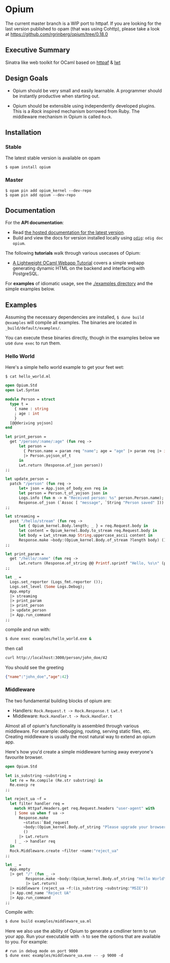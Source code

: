 Opium
=====

The current master branch is a WIP port to httpaf. If you are looking for the last version published to opam (that was using Cohttp), please take a look at https://github.com/rgrinberg/opium/tree/0.18.0

## Executive Summary

Sinatra like web toolkit for OCaml based on [httpaf](https://github.com/inhabitedtype/httpaf/) & [lwt](https://github.com/ocsigen/lwt)

## Design Goals

* Opium should be very small and easily learnable. A programmer should
be instantly productive when starting out.

* Opium should be extensible using independently developed plugins. This is a
_Rack_ inspired mechanism borrowed from Ruby. The middleware mechanism in
Opium is called `Rock`.

## Installation

### Stable

The latest stable version is available on opam

```
$ opam install opium
```

### Master

```
$ opam pin add opium_kernel --dev-repo
$ opam pin add opium --dev-repo
```

## Documentation

For the **API documentation**:

- Read [the hosted documentation for the latest version][hosted-docs].
- Build and view the docs for version installed locally using [`odig`][odig]:
  `odig doc opium`.

The following **tutorials** walk through various usecases of Opium:

- [A Lightweight OCaml Webapp Tutorial](https://shonfeder.gitlab.io/ocaml_webapp/) 
  covers a simple webapp generating dynamic HTML on the backend and 
  interfacing with PostgreSQL.

For **examples** of idiomatic usage, see the [./examples directory](./examples)
and the simple examples below.

[hosted-docs]: https://rgrinberg.github.io/opium/
[odig]: https://github.com/b0-system/odig

## Examples

Assuming the necessary dependencies are installed, `$ dune build @examples` will
compile all examples. The binaries are located in `_build/default/examples/`.

You can execute these binaries directly, though in the examples below we use
`dune exec` to run them.

### Hello World

Here's a simple hello world example to get your feet wet:

`$ cat hello_world.ml`

``` ocaml
open Opium.Std
open Lwt.Syntax

module Person = struct
  type t =
    { name : string
    ; age : int
    }
  [@@deriving yojson]
end

let print_person =
  get "/person/:name/:age" (fun req ->
      let person =
        { Person.name = param req "name"; age = "age" |> param req |> int_of_string }
        |> Person.yojson_of_t
      in
      Lwt.return (Response.of_json person))
;;

let update_person =
  patch "/person" (fun req ->
      let+ json = App.json_of_body_exn req in
      let person = Person.t_of_yojson json in
      Logs.info (fun m -> m "Received person: %s" person.Person.name);
      Response.of_json (`Assoc [ "message", `String "Person saved" ]))
;;

let streaming =
  post "/hello/stream" (fun req ->
      let { Opium_kernel.Body.length; _ } = req.Request.body in
      let content = Opium_kernel.Body.to_stream req.Request.body in
      let body = Lwt_stream.map String.uppercase_ascii content in
      Response.make ~body:(Opium_kernel.Body.of_stream ?length body) () |> Lwt.return)
;;

let print_param =
  get "/hello/:name" (fun req ->
      Lwt.return (Response.of_string @@ Printf.sprintf "Hello, %s\n" (param req "name")))
;;

let _ =
  Logs.set_reporter (Logs_fmt.reporter ());
  Logs.set_level (Some Logs.Debug);
  App.empty
  |> streaming
  |> print_param
  |> print_person
  |> update_person
  |> App.run_command
;;
```

compile and run with:

```sh
$ dune exec examples/hello_world.exe &
```

then call

```sh
curl http://localhost:3000/person/john_doe/42 
```

You should see the greeting

```json
{"name":"john_doe","age":42}
```

### Middleware

The two fundamental building blocks of opium are:

* Handlers: `Rock.Request.t -> Rock.Response.t Lwt.t`
* Middleware: `Rock.Handler.t -> Rock.Handler.t`

Almost all of opium's functionality is assembled through various
middleware. For example: debugging, routing, serving static files,
etc. Creating middleware is usually the most natural way to extend an
opium app.

Here's how you'd create a simple middleware turning away everyone's
favourite browser.

``` ocaml
open Opium.Std

let is_substring ~substring =
  let re = Re.compile (Re.str substring) in
  Re.execp re
;;

let reject_ua ~f =
  let filter handler req =
    match Httpaf.Headers.get req.Request.headers "user-agent" with
    | Some ua when f ua ->
      Response.make
        ~status:`Bad_request
        ~body:(Opium_kernel.Body.of_string "Please upgrade your browser\n")
        ()
      |> Lwt.return
    | _ -> handler req
  in
  Rock.Middleware.create ~filter ~name:"reject_ua"
;;

let _ =
  App.empty
  |> get "/" (fun _ ->
         Response.make ~body:(Opium_kernel.Body.of_string "Hello World\n") ()
         |> Lwt.return)
  |> middleware (reject_ua ~f:(is_substring ~substring:"MSIE"))
  |> App.cmd_name "Reject UA"
  |> App.run_command
;;
```

Compile with:

```sh
$ dune build examples/middleware_ua.ml
```

Here we also use the ability of Opium to generate a cmdliner term to run your
app. Run your executable with `-h` to see the options that are available to you.
For example:

```
# run in debug mode on port 9000
$ dune exec examples/middleware_ua.exe -- -p 9000 -d
```

